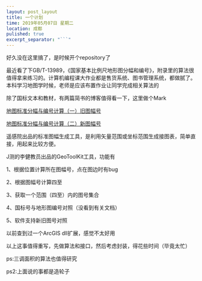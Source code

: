 ```yaml
---
layout: post_layout
title: 一个计划
time: 2019年05月07日 星期二
location: 成都
pulished: true
excerpt_separator: "```"
---
```


好久没在这里搞了，是时候开个repository了

最近看了下GB/T-13989，《国家基本比例尺地形图分幅和编号》，附录里的算法很值得拿来练习的。计算机编程课大作业都是售货系统、图书管理系统，都做腻了。本科学习地图学时候，老师是应该布置作业让同学完成相关算法的

除了国标文本和教材，有两篇简书的博客值得看一下，这里做个Mark

[地图标准分幅与编号计算（一）旧图幅号](https://www.jianshu.com/p/344e1693bb9e)

[地图标准分幅与编号计算（二）新图幅号](https://www.jianshu.com/p/d11c7f7e6613)

遥感院出品的标准图幅生成工具，是利用矢量范围或坐标范围生成接图表，简单直接，用起来比较方便。

J测的李健教员出品的GeoToolKit工具，功能有

1、根据位置计算所在图幅号，点在图边时有bug

2、根据图幅号计算四至

3、获取一个范围（四至）内的图号集合

4、国标号与地形图编号对照（没看到有关文档）

5、软件支持新旧图号对照

以前查到过一个ArcGIS dll扩展，感觉不太好用

以上这事值得重写，先做算法和接口，然后考虑封装，得花些时间（毕竟太忙）

ps:三调面积的算法也值得研究


ps2:上面说的事都是造轮子
